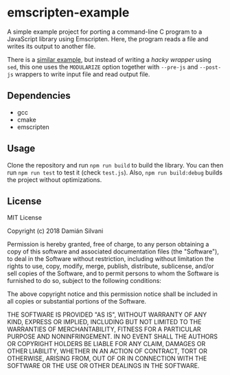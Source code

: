 # emscripten-example

A simple example project for porting a command-line C program to a JavaScript
library using Emscripten.  Here, the program reads a file and writes its output
to another file.

There is a [similar example](https://github.com/kripken/xml.js/), but instead
of writing a *hacky wrapper* using `sed`, this one uses the `MODULARIZE` option
together with `--pre-js` and `--post-js` wrappers to write input file and read
output file.

## Dependencies

* gcc
* cmake
* emscripten

## Usage

Clone the repository and run `npm run build` to build the library.  You can
then run `npm run test` to test it (check `test.js`).  Also, `npm run
build:debug` builds the project without optimizations.

## License

MIT License

Copyright (c) 2018 Damián Silvani

Permission is hereby granted, free of charge, to any person obtaining a copy
of this software and associated documentation files (the "Software"), to deal
in the Software without restriction, including without limitation the rights
to use, copy, modify, merge, publish, distribute, sublicense, and/or sell
copies of the Software, and to permit persons to whom the Software is
furnished to do so, subject to the following conditions:

The above copyright notice and this permission notice shall be included in all
copies or substantial portions of the Software.

THE SOFTWARE IS PROVIDED "AS IS", WITHOUT WARRANTY OF ANY KIND, EXPRESS OR
IMPLIED, INCLUDING BUT NOT LIMITED TO THE WARRANTIES OF MERCHANTABILITY,
FITNESS FOR A PARTICULAR PURPOSE AND NONINFRINGEMENT. IN NO EVENT SHALL THE
AUTHORS OR COPYRIGHT HOLDERS BE LIABLE FOR ANY CLAIM, DAMAGES OR OTHER
LIABILITY, WHETHER IN AN ACTION OF CONTRACT, TORT OR OTHERWISE, ARISING FROM,
OUT OF OR IN CONNECTION WITH THE SOFTWARE OR THE USE OR OTHER DEALINGS IN THE
SOFTWARE.
